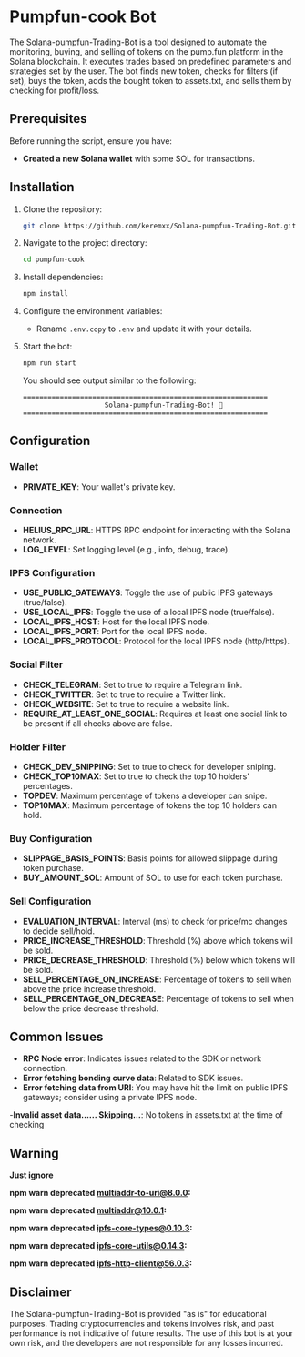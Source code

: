 # Pumpfun-cook Bot
The Solana-pumpfun-Trading-Bot is a tool designed to automate the monitoring, buying, and selling of tokens on the pump.fun platform in the Solana blockchain. It executes trades based on predefined parameters and strategies set by the user.
The bot finds new token, checks for filters (if set), buys the token, adds the bought token to assets.txt, and sells them by checking for profit/loss.

## Prerequisites

Before running the script, ensure you have:

- **Created a new Solana wallet** with some SOL for transactions.

## Installation

1. Clone the repository:
    ```bash
    git clone https://github.com/keremxx/Solana-pumpfun-Trading-Bot.git
    ```
2. Navigate to the project directory:
    ```bash
    cd pumpfun-cook
    ```
3. Install dependencies:
    ```bash
    npm install
    ```
4. Configure the environment variables:
   - Rename `.env.copy` to `.env` and update it with your details.

5. Start the bot:
    ```bash
    npm run start
    ```

    You should see output similar to the following:

    ```
    ============================================================
                        Solana-pumpfun-Trading-Bot! 🚀
    ============================================================
    
    ```
## Configuration

### Wallet

- **PRIVATE_KEY**: Your wallet's private key.

### Connection

- **HELIUS_RPC_URL**: HTTPS RPC endpoint for interacting with the Solana network.
- **LOG_LEVEL**: Set logging level (e.g., info, debug, trace).

### IPFS Configuration

- **USE_PUBLIC_GATEWAYS**: Toggle the use of public IPFS gateways (true/false).
- **USE_LOCAL_IPFS**: Toggle the use of a local IPFS node (true/false).
- **LOCAL_IPFS_HOST**: Host for the local IPFS node.
- **LOCAL_IPFS_PORT**: Port for the local IPFS node.
- **LOCAL_IPFS_PROTOCOL**: Protocol for the local IPFS node (http/https).

### Social Filter

- **CHECK_TELEGRAM**: Set to true to require a Telegram link.
- **CHECK_TWITTER**: Set to true to require a Twitter link.
- **CHECK_WEBSITE**: Set to true to require a website link.
- **REQUIRE_AT_LEAST_ONE_SOCIAL**: Requires at least one social link to be present if all checks above are false.

### Holder Filter

- **CHECK_DEV_SNIPPING**: Set to true to check for developer sniping.
- **CHECK_TOP10MAX**: Set to true to check the top 10 holders' percentages.
- **TOPDEV**: Maximum percentage of tokens a developer can snipe.
- **TOP10MAX**: Maximum percentage of tokens the top 10 holders can hold.

### Buy Configuration

- **SLIPPAGE_BASIS_POINTS**: Basis points for allowed slippage during token purchase.
- **BUY_AMOUNT_SOL**: Amount of SOL to use for each token purchase.

### Sell Configuration

- **EVALUATION_INTERVAL**: Interval (ms) to check for price/mc changes to decide sell/hold.
- **PRICE_INCREASE_THRESHOLD**: Threshold (%) above which tokens will be sold.
- **PRICE_DECREASE_THRESHOLD**: Threshold (%) below which tokens will be sold.
- **SELL_PERCENTAGE_ON_INCREASE**: Percentage of tokens to sell when above the price increase threshold.
- **SELL_PERCENTAGE_ON_DECREASE**: Percentage of tokens to sell when below the price decrease threshold.

## Common Issues

- **RPC Node error**: Indicates issues related to the SDK or network connection.
- **Error fetching bonding curve data**: Related to SDK issues.
- **Error fetching data from URI**: You may have hit the limit on public IPFS gateways; consider using a private IPFS node.

-**Invalid asset data...... Skipping...**: No tokens in assets.txt at the time of checking

## Warning
**Just ignore**

**npm warn deprecated multiaddr-to-uri@8.0.0:**

**npm warn deprecated multiaddr@10.0.1:**

**npm warn deprecated ipfs-core-types@0.10.3:**

**npm warn deprecated ipfs-core-utils@0.14.3:**

**npm warn deprecated ipfs-http-client@56.0.3:**


## Disclaimer

The Solana-pumpfun-Trading-Bot is provided "as is" for educational purposes. Trading cryptocurrencies and tokens involves risk, and past performance is not indicative of future results. The use of this bot is at your own risk, and the developers are not responsible for any losses incurred.

